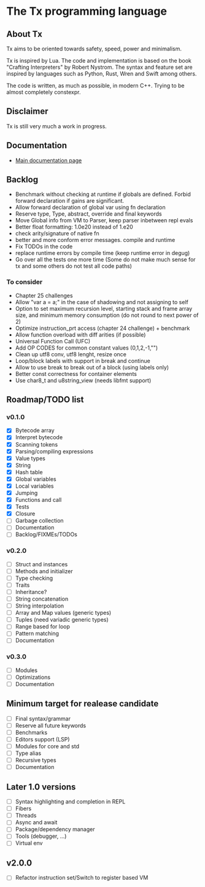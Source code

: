 # The Tx programming language

<!-- [![ci](https://github.com/thmxv/tx-lang/actions/workflows/ci.yml/badge.svg)](https://github.com/thmxv/tx-lang) -->
<!-- [![codecov](https://codecov.io/gh/thmxv/tx-lang/branch/main/graph/badge.svg)](https://codecov.io/gh/thmxv/tx-lang) -->
<!-- [![Language grade: C++](https://img.shields.io/lgtm/grade/cpp/github/thmxv/tx-lang)](https://lgtm.com/projects/g/thmxv/tx-lang/context:cpp) -->
<!-- [![CodeQL](https://github.com/thmxv/tx-lang/actions/workflows/codeql-analysis.yml/badge.svg)](https://github.com/thmxv/tx-lang/actions/workflows/codeql-analysis.yml) -->

## About Tx

Tx aims to be oriented towards safety, speed, power and minimalism.

Tx is inspired by Lua. The code and implementation is based on the 
book "Crafting Interpreters" by Robert Nystrom. The syntax and feature set
are inspired by languages such as Python, Rust, Wren and Swift among others.

The code is written, as much as possible, in modern C++. Trying to be 
almost completely constexpr.

## Disclaimer

Tx is still very much a work in progress.

## Documentation

- [Main documentation page](./doc/index.md)

## Backlog

- Benchmark without checking at runtime if globals are defined. Forbid forward 
  declaration if gains are significant.
- Allow forward declaration of global var using fn declaration
- Reserve type, Type, abstract, override and final keywords
- Move Global info from VM to Parser, keep parser inbetween repl evals
- Better float formatting: 1.0e20 instead of 1.e20
- check arity/signature of native fn
- better and more conform error messages. compile and runtime
- Fix TODOs in the code
- replace runtime errors by compile time (keep runtime error in degug)
- Go over all the tests one more time (Some do not make much sense for tx
  and some others do not test all code paths)

### To consider

- Chapter 25 challenges
- Allow "var a = a;" in the case of shadowing and not assigning to self
- Option to set maximum recursion level, starting stack and frame array size, 
  and minimum memory consumption (do not round to next power of 2)
- Optimize instruction_prt access (chapter 24 challenge) + benchmark
- Allow function overload with diff arities (if possible)
- Universal Function Call (UFC)
- Add OP CODES for common constant values (0,1,2,-1,"")
- Clean up utf8 conv, utf8 lenght, resize once
- Loop/block labels with support in break and continue
- Allow to use break to break out of a block (using labels only)
- Better const correctness for container elements
- Use char8_t and u8string_view (needs libfmt support)

## Roadmap/TODO list

### v0.1.0

- [X] Bytecode array
- [X] Interpret bytecode
- [X] Scanning tokens
- [X] Parsing/compiling expressions
- [X] Value types
- [X] String
- [X] Hash table
- [X] Global variables
- [X] Local variables
- [X] Jumping
- [X] Functions and call
- [X] Tests
- [X] Closure
- [ ] Garbage collection
- [ ] Documentation
- [ ] Backlog/FIXMEs/TODOs

### v0.2.0

- [ ] Struct and instances
- [ ] Methods and initializer
- [ ] Type checking
- [ ] Traits
- [ ] Inheritance?
- [ ] String concatenation
- [ ] String interpolation
- [ ] Array and Map values (generic types)
- [ ] Tuples (need variadic generic types)
- [ ] Range based for loop
- [ ] Pattern matching
- [ ] Documentation

### v0.3.0

- [ ] Modules
- [ ] Optimizations
- [ ] Documentation

## Minimum target for realease candidate

- [ ] Final syntax/grammar
- [ ] Reserve all future keywords
- [ ] Benchmarks
- [ ] Editors support (LSP)
- [ ] Modules for core and std
- [ ] Type alias
- [ ] Recursive types
- [ ] Documentation

## Later 1.0 versions

- [ ] Syntax highlighting and completion in REPL
- [ ] Fibers
- [ ] Threads
- [ ] Async and await
- [ ] Package/dependency manager
- [ ] Tools (debugger, ...)
- [ ] Virtual env

## v2.0.0
- [ ] Refactor instruction set/Switch to register based VM

